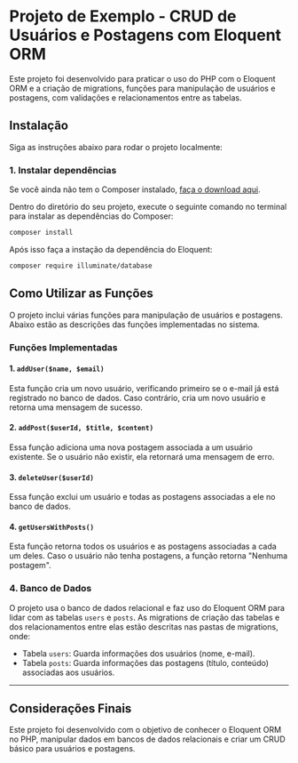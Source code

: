 
# Projeto de Exemplo - CRUD de Usuários e Postagens com Eloquent ORM

Este projeto foi desenvolvido para praticar o uso do PHP com o Eloquent ORM e a criação de migrations, funções para manipulação de usuários e postagens, com validações e relacionamentos entre as tabelas.

## Instalação

Siga as instruções abaixo para rodar o projeto localmente:

### 1. Instalar dependências

Se você ainda não tem o Composer instalado, [faça o download aqui](https://getcomposer.org/download/).

Dentro do diretório do seu projeto, execute o seguinte comando no terminal para instalar as dependências do Composer:

```bash
composer install
```

Após isso faça a instação da dependência do Eloquent:

```bash
composer require illuminate/database
```

## Como Utilizar as Funções

O projeto inclui várias funções para manipulação de usuários e postagens. Abaixo estão as descrições das funções implementadas no sistema.

### Funções Implementadas

#### 1. `addUser($name, $email)`

Esta função cria um novo usuário, verificando primeiro se o e-mail já está registrado no banco de dados. Caso contrário, cria um novo usuário e retorna uma mensagem de sucesso.

#### 2. `addPost($userId, $title, $content)`

Essa função adiciona uma nova postagem associada a um usuário existente. Se o usuário não existir, ela retornará uma mensagem de erro.

#### 3. `deleteUser($userId)`

Essa função exclui um usuário e todas as postagens associadas a ele no banco de dados.

#### 4. `getUsersWithPosts()`

Esta função retorna todos os usuários e as postagens associadas a cada um deles. Caso o usuário não tenha postagens, a função retorna "Nenhuma postagem".

### 4. Banco de Dados

O projeto usa o banco de dados relacional e faz uso do Eloquent ORM para lidar com as tabelas `users` e `posts`. As migrations de criação das tabelas e dos relacionamentos entre elas estão descritas nas pastas de migrations, onde:

- Tabela `users`: Guarda informações dos usuários (nome, e-mail).
- Tabela `posts`: Guarda informações das postagens (título, conteúdo) associadas aos usuários.

---

## Considerações Finais

Este projeto foi desenvolvido com o objetivo de conhecer o Eloquent ORM no PHP, manipular dados em bancos de dados relacionais e criar um CRUD básico para usuários e postagens.
